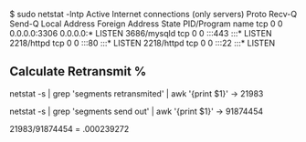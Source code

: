 $ sudo netstat -lntp
Active Internet connections (only servers)
Proto Recv-Q Send-Q Local Address               Foreign Address             State       PID/Program name
tcp        0      0 0.0.0.0:3306                0.0.0.0:*                   LISTEN      3686/mysqld
tcp        0      0 :::443                      :::*                        LISTEN      2218/httpd
tcp        0      0 :::80                       :::*                        LISTEN      2218/httpd
tcp        0      0 :::22                       :::*                        LISTEN


## Calculate Retransmit %

netstat -s | grep 'segments retransmited' | awk '{print $1}' -> 21983

netstat -s | grep 'segments send out' | awk '{print $1}' -> 91874454

21983/91874454 = .000239272
